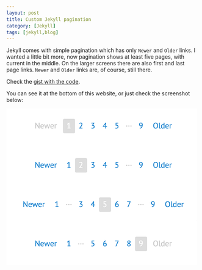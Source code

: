 ```yaml
---
layout: post
title: Custom Jekyll pagination
category: [Jekyll]
tags: [jekyll,blog]
---
```


Jekyll comes with simple pagination which has only `Newer` and `Older` links.
I wanted a little bit more, now pagination shows at least five pages, with current in the middle.
On the larger screens there are also first and last page links.
`Newer` and `Older` links are, of course, still there.

Check the [gist with the code](https://gist.github.com/Stanko/4e379a72715fc596c1cc).

You can see it at the bottom of this website, or just check the screenshot below:

![Custom Jekyll pagination](/public/img/projects/jekyll-pagination.png)
